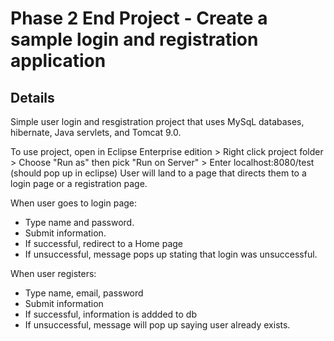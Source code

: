 # Phase 2 End Project - Create a sample login and registration application

## Details

Simple user login and resgistration project that uses MySqL databases, hibernate, Java servlets, and Tomcat 9.0.

To use project, open in Eclipse Enterprise edition > Right click project folder > Choose "Run as" then pick "Run on Server" > Enter localhost:8080/test (should pop up in eclipse)
User will land to a page that directs them to a login page or a registration page.

When user goes to login page:
 * Type name and password.
 * Submit information.
 * If successful, redirect to a Home page
 * If unsuccessful, message pops up stating that login was unsuccessful.
 
 When user registers:
 * Type name, email, password
 * Submit information
 * If successful, information is addded to db
 * If unsuccessful, message will pop up saying user already exists.

